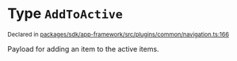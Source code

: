 # Type `AddToActive`
<sub>Declared in [packages/sdk/app-framework/src/plugins/common/navigation.ts:166](https://github.com/dxos/dxos/blob/4cb70f94e/packages/sdk/app-framework/src/plugins/common/navigation.ts#L166)</sub>


Payload for adding an item to the active items.



